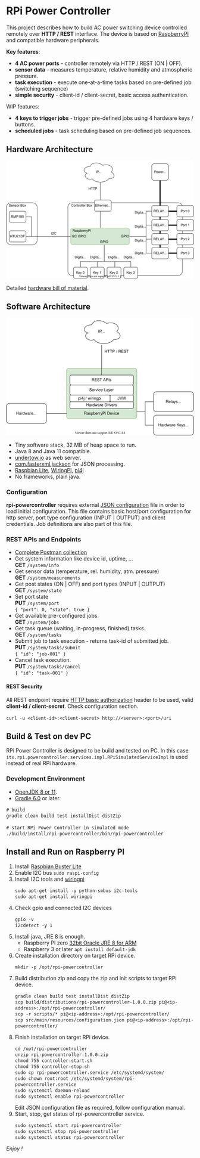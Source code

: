 # RPi Power Controller
This project describes how to build AC power switching device controlled remotely over __HTTP / REST__ interface.
The device is based on [RaspberryPI](https://www.raspberrypi.org/) and compatible hardware peripherals.

__Key features__:
* __4 AC power ports__ - controller remotely via HTTP / REST (ON | OFF).
* __sensor data__ - measures temperature, relative humidity and atmospheric pressure.
* __task execution__ - execute one-at-a-time tasks based on pre-defined job (switching sequence) 
* __simple security__ - client-id / client-secret, basic access authentication.

WIP features:
* __4 keys to trigger jobs__ - trigger pre-defined jobs using 4 hardware keys / buttons.
* __scheduled jobs__ - task scheduling based on pre-defined job sequences.

## Hardware Architecture
![hw-arch](docs/rpi-powercontroller-hardware-architecture.svg)

Detailed [hardware bill of material](docs/hardware-bom.md).  

## Software Architecture
![sw-arch](docs/rpi-powercontroller-software-architecture.svg)

* Tiny software stack, 32 MB of heap space to run.
* Java 8 and Java 11 compatible.
* [undertow.io](http://undertow.io/) as web server.
* [com.fasterxml.jackson](https://github.com/FasterXML/jackson) for JSON processing.
* [Raspbian Lite](https://www.raspberrypi.org/downloads/raspbian/), [WiringPi](http://wiringpi.com/), [pi4j](https://pi4j.com/1.2/index.html)
* No frameworks, plain java.

### Configuration
__rpi-powercontroller__ requires external [JSON configuration](src/main/resources/configuration.json) file in order to load initial configuration. 
This file contains basic host/port configuration for http server, port type configuration (INPUT | OUTPUT) and client credentials.
Job definitions are also part of this file.

### REST APIs and Endpoints
* [Complete Postman collection](docs/rpi-powercontroller.postman_collection.json)
* Get system information like device id, uptime, ...  
  __GET__ ``/system/info``
* Get sensor data (temperature, rel. humidity, atm. pressure)  
  __GET__ ``/system/measurements``
* Get post states (ON | OFF) and port types (INPUT | OUTPUT)  
  __GET__ ``/system/state``
* Set port state  
  __PUT__ ``/system/port``  
  ``
  { "port": 0, "state": true }
  ``
* Get available pre-configured jobs.  
  __GET__ ``/system/jobs``
* Get task queue (waiting, in-progress, finished) tasks.  
  __GET__ ``/system/tasks``
* Submit job to task execution - returns task-id of submitted job.  
  __PUT__ ``/system/tasks/submit``  
  ``
  { "id": "job-001" }
  ``
* Cancel task execution.  
  __PUT__ ``/system/tasks/cancel``  
  ``
  { "id": "task-001" }
  ``
#### REST Security  
All REST endpoint require [HTTP basic authorization](https://en.wikipedia.org/wiki/Basic_access_authentication) header to be used, valid __client-id / client-secret__.
Check configuration section.

``
curl -u <client-id>:<client-secret> http://<server>:<port>/uri
``
  
## Build & Test on dev PC
RPi Power Controller is designed to be build and tested on PC. In this case  
``itx.rpi.powercontroller.services.impl.RPiSimulatedServiceImpl`` is used instead of real RPi hardware.
### Development Environment
* [OpenJDK 8 or 11](https://adoptopenjdk.net/).
* [Gradle 6.0](https://gradle.org/install/) or later.
```
# build
gradle clean build test installDist distZip

# start RPi Power Controller in simulated mode
./build/install/rpi-powercontroller/bin/rpi-powercontroller
```

## Install and Run on Raspberry PI
1. Install [Raspbian Buster Lite](https://downloads.raspberrypi.org/raspbian_lite_latest)  
2. Enable I2C bus ``sudo raspi-config`` 
3. Install I2C tools and [wiringpi](http://wiringpi.com/download-and-install/)  
   ```
   sudo apt-get install -y python-smbus i2c-tools
   sudo apt-get install wiringpi
   ```
4. Check gpio and connected I2C devices
   ```
   gpio -v
   i2cdetect -y 1
   ```
5. Install java, JRE 8 is enough.
   * Raspberry PI zero [32bit Oracle JRE 8 for ARM](https://www.oracle.com/java/technologies/javase-jdk8-downloads.html)
   * Raspberry 3 or later ``apt install default-jdk``
6. Create installation directory on target RPi device.
   ```
   mkdir -p /opt/rpi-powercontroller
   ```   
7. Build distribution zip and copy the zip and init scripts to target RPi device.
   ```
   gradle clean build test installDist distZip
   scp build/distributions/rpi-powercontroller-1.0.0.zip pi@<ip-address>:/opt/rpi-powercontroller/
   scp -r scripts/* pi@<ip-address>:/opt/rpi-powercontroller/
   scp src/main/resources/configuration.json pi@<ip-address>:/opt/rpi-powercontroller/
   ```
8. Finish installation on target RPi device.
   ```
   cd /opt/rpi-powercontroller
   unzip rpi-powercontroller-1.0.0.zip
   chmod 755 controller-start.sh
   chmod 755 controller-stop.sh
   sudo cp rpi-powercontroller.service /etc/systemd/system/
   sudo chown root:root /etc/systemd/system/rpi-powercontroller.service
   sudo systemctl daemon-reload
   sudo systemctl enable rpi-powercontroller
   ```
   Edit JSON configuration file as required, follow configuration manual. 
9. Start, stop, get status of rpi-powercontroller service.
   ```
   sudo systemctl start rpi-powercontroller
   sudo systemctl stop rpi-powercontroller
   sudo systemctl status rpi-powercontroller
   ```

*Enjoy !*

